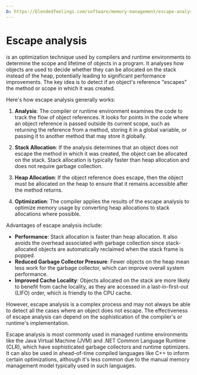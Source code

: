 ```yaml
---
b: https://blendedfeelings.com/software/memory-management/escape-analysis.md
---
```


# Escape analysis 
is an optimization technique used by compilers and runtime environments to determine the scope and lifetime of objects in a program. It analyses how objects are used to decide whether they can be allocated on the stack instead of the heap, potentially leading to significant performance improvements. The key idea is to detect if an object's reference "escapes" the method or scope in which it was created.

Here's how escape analysis generally works:

1. **Analysis**: The compiler or runtime environment examines the code to track the flow of object references. It looks for points in the code where an object reference is passed outside its current scope, such as returning the reference from a method, storing it in a global variable, or passing it to another method that may store it globally.

2. **Stack Allocation**: If the analysis determines that an object does not escape the method in which it was created, the object can be allocated on the stack. Stack allocation is typically faster than heap allocation and does not require garbage collection.

3. **Heap Allocation**: If the object reference does escape, then the object must be allocated on the heap to ensure that it remains accessible after the method returns.

4. **Optimization**: The compiler applies the results of the escape analysis to optimize memory usage by converting heap allocations to stack allocations where possible.

Advantages of escape analysis include:

- **Performance**: Stack allocation is faster than heap allocation. It also avoids the overhead associated with garbage collection since stack-allocated objects are automatically reclaimed when the stack frame is popped.
- **Reduced Garbage Collector Pressure**: Fewer objects on the heap mean less work for the garbage collector, which can improve overall system performance.
- **Improved Cache Locality**: Objects allocated on the stack are more likely to benefit from cache locality, as they are accessed in a last-in-first-out (LIFO) order, which is friendly to the CPU cache.

However, escape analysis is a complex process and may not always be able to detect all the cases where an object does not escape. The effectiveness of escape analysis can depend on the sophistication of the compiler's or runtime's implementation.

Escape analysis is most commonly used in managed runtime environments like the Java Virtual Machine (JVM) and .NET Common Language Runtime (CLR), which have sophisticated garbage collectors and runtime optimizers. It can also be used in ahead-of-time compiled languages like C++ to inform certain optimizations, although it's less common due to the manual memory management model typically used in such languages.